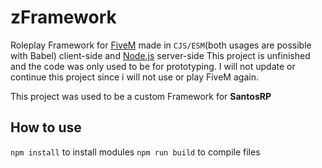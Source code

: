 # zFramework
Roleplay Framework for [FiveM](https://github.com/citizenfx/fivem) made in `CJS/ESM`(both usages are possible with Babel) client-side and [Node.js](https://nodejs.org/en/) server-side
This project is unfinished and the code was only used to be for prototyping. I will not update or continue this project since i will not use or play FiveM again.

This project was used to be a custom Framework for **SantosRP**


## How to use
`npm install` to install modules
`npm run build` to compile files
